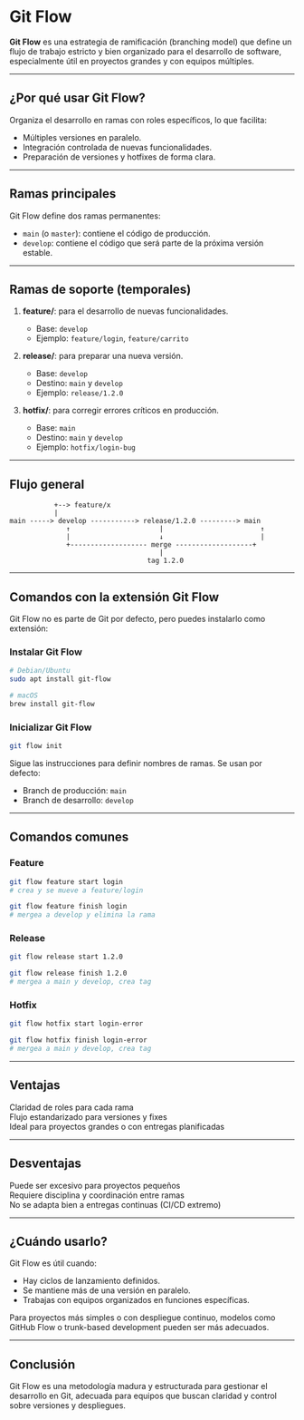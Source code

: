 # Git Flow

**Git Flow** es una estrategia de ramificación (branching model) que define un flujo de trabajo estricto y bien organizado para el desarrollo de software, especialmente útil en proyectos grandes y con equipos múltiples.

---

## ¿Por qué usar Git Flow?

Organiza el desarrollo en ramas con roles específicos, lo que facilita:

- Múltiples versiones en paralelo.
- Integración controlada de nuevas funcionalidades.
- Preparación de versiones y hotfixes de forma clara.

---

## Ramas principales

Git Flow define dos ramas permanentes:

- `main` (o `master`): contiene el código de producción.
- `develop`: contiene el código que será parte de la próxima versión estable.

---

## Ramas de soporte (temporales)

1. **feature/**: para el desarrollo de nuevas funcionalidades.
   - Base: `develop`
   - Ejemplo: `feature/login`, `feature/carrito`

2. **release/**: para preparar una nueva versión.
   - Base: `develop`
   - Destino: `main` y `develop`
   - Ejemplo: `release/1.2.0`

3. **hotfix/**: para corregir errores críticos en producción.
   - Base: `main`
   - Destino: `main` y `develop`
   - Ejemplo: `hotfix/login-bug`

---

## Flujo general

```text
           +--> feature/x
           |
main -----> develop -----------> release/1.2.0 ---------> main
              ↑                      |                        ↑
              |                      ↓                        |
              +------------------- merge -------------------+
                                     |
                                  tag 1.2.0
```

---

## Comandos con la extensión Git Flow

Git Flow no es parte de Git por defecto, pero puedes instalarlo como extensión:

### Instalar Git Flow

```bash
# Debian/Ubuntu
sudo apt install git-flow

# macOS
brew install git-flow
```

### Inicializar Git Flow

```bash
git flow init
```

Sigue las instrucciones para definir nombres de ramas. Se usan por defecto:

- Branch de producción: `main`
- Branch de desarrollo: `develop`

---

## Comandos comunes

### Feature

```bash
git flow feature start login
# crea y se mueve a feature/login

git flow feature finish login
# mergea a develop y elimina la rama
```

### Release

```bash
git flow release start 1.2.0

git flow release finish 1.2.0
# mergea a main y develop, crea tag
```

### Hotfix

```bash
git flow hotfix start login-error

git flow hotfix finish login-error
# mergea a main y develop, crea tag
```

---

## Ventajas

Claridad de roles para cada rama  
Flujo estandarizado para versiones y fixes  
Ideal para proyectos grandes o con entregas planificadas

---

## Desventajas

 Puede ser excesivo para proyectos pequeños  
 Requiere disciplina y coordinación entre ramas  
No se adapta bien a entregas continuas (CI/CD extremo)

---

## ¿Cuándo usarlo?

Git Flow es útil cuando:

- Hay ciclos de lanzamiento definidos.
- Se mantiene más de una versión en paralelo.
- Trabajas con equipos organizados en funciones específicas.

Para proyectos más simples o con despliegue continuo, modelos como GitHub Flow o trunk-based development pueden ser más adecuados.

---

## Conclusión

Git Flow es una metodología madura y estructurada para gestionar el desarrollo en Git, adecuada para equipos que buscan claridad y control sobre versiones y despliegues.


